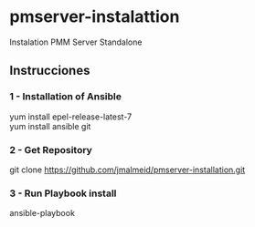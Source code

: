 # pmserver-instalattion
Instalation PMM Server Standalone

## Instrucciones

### 1 - Installation of Ansible
 yum install epel-release-latest-7 <br/>
 yum install ansible git <br/>

### 2 - Get Repository
 git clone https://github.com/jmalmeid/pmserver-installation.git <br/>

### 3 - Run Playbook install
ansible-playbook <br/>
